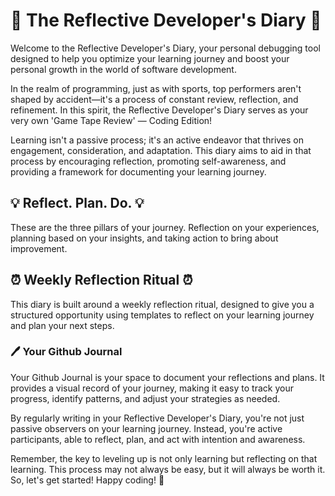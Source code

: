 # 🚀 The Reflective Developer's Diary 🚀

Welcome to the Reflective Developer's Diary, your personal debugging tool designed to help you optimize your learning journey and boost your personal growth in the world of software development.

In the realm of programming, just as with sports, top performers aren't shaped by accident—it's a process of constant review, reflection, and refinement. In this spirit, the Reflective Developer's Diary serves as your very own 'Game Tape Review' — Coding Edition!

Learning isn't a passive process; it's an active endeavor that thrives on engagement, consideration, and adaptation. This diary aims to aid in that process by encouraging reflection, promoting self-awareness, and providing a framework for documenting your learning journey.

## 💡 Reflect. Plan. Do. 💡

These are the three pillars of your journey. Reflection on your experiences, planning based on your insights, and taking action to bring about improvement.

## ⏰ Weekly Reflection Ritual ⏰

This diary is built around a weekly reflection ritual, designed to give you a structured opportunity using templates to reflect on your learning journey and plan your next steps.

### 🖊 Your Github Journal

Your Github Journal is your space to document your reflections and plans. It provides a visual record of your journey, making it easy to track your progress, identify patterns, and adjust your strategies as needed.

By regularly writing in your Reflective Developer's Diary, you're not just passive observers on your learning journey. Instead, you're active participants, able to reflect, plan, and act with intention and awareness.

Remember, the key to leveling up is not only learning but reflecting on that learning. This process may not always be easy, but it will always be worth it. So, let's get started! Happy coding! 🎉
